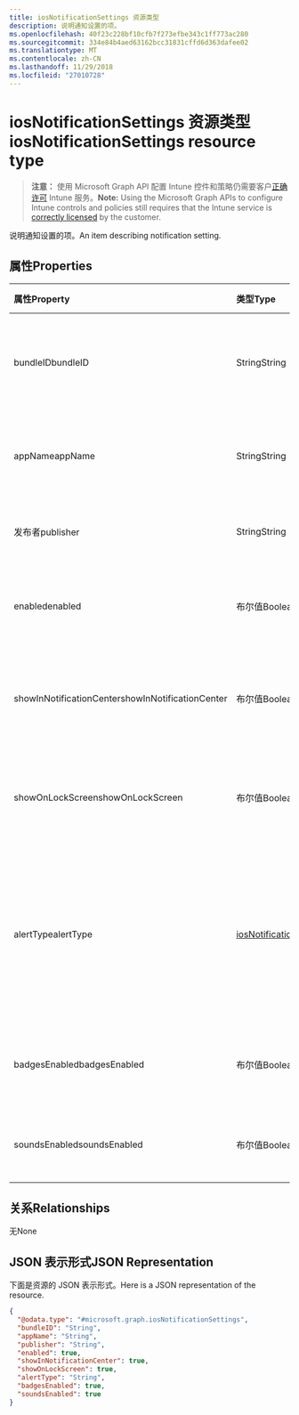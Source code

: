 ```yaml
---
title: iosNotificationSettings 资源类型
description: 说明通知设置的项。
ms.openlocfilehash: 40f23c228bf10cfb7f273efbe343c1ff773ac280
ms.sourcegitcommit: 334e84b4aed63162bcc31831cffd6d363dafee02
ms.translationtype: MT
ms.contentlocale: zh-CN
ms.lasthandoff: 11/29/2018
ms.locfileid: "27010728"
---
```

# <a name="iosnotificationsettings-resource-type"></a><span data-ttu-id="9f732-103">iosNotificationSettings 资源类型</span><span class="sxs-lookup"><span data-stu-id="9f732-103">iosNotificationSettings resource type</span></span>

> <span data-ttu-id="9f732-104">**注意：** 使用 Microsoft Graph API 配置 Intune 控件和策略仍需要客户[正确许可](https://go.microsoft.com/fwlink/?linkid=839381) Intune 服务。</span><span class="sxs-lookup"><span data-stu-id="9f732-104">**Note:** Using the Microsoft Graph APIs to configure Intune controls and policies still requires that the Intune service is [correctly licensed](https://go.microsoft.com/fwlink/?linkid=839381) by the customer.</span></span>

<span data-ttu-id="9f732-105">说明通知设置的项。</span><span class="sxs-lookup"><span data-stu-id="9f732-105">An item describing notification setting.</span></span>
## <a name="properties"></a><span data-ttu-id="9f732-106">属性</span><span class="sxs-lookup"><span data-stu-id="9f732-106">Properties</span></span>
|<span data-ttu-id="9f732-107">属性</span><span class="sxs-lookup"><span data-stu-id="9f732-107">Property</span></span>|<span data-ttu-id="9f732-108">类型</span><span class="sxs-lookup"><span data-stu-id="9f732-108">Type</span></span>|<span data-ttu-id="9f732-109">说明</span><span class="sxs-lookup"><span data-stu-id="9f732-109">Description</span></span>|
|:---|:---|:---|
|<span data-ttu-id="9f732-110">bundleID</span><span class="sxs-lookup"><span data-stu-id="9f732-110">bundleID</span></span>|<span data-ttu-id="9f732-111">String</span><span class="sxs-lookup"><span data-stu-id="9f732-111">String</span></span>|<span data-ttu-id="9f732-112">要向其应用这些通知设置的应用的捆绑 ID。</span><span class="sxs-lookup"><span data-stu-id="9f732-112">Bundle id of app to which to apply these notification settings.</span></span>|
|<span data-ttu-id="9f732-113">appName</span><span class="sxs-lookup"><span data-stu-id="9f732-113">appName</span></span>|<span data-ttu-id="9f732-114">String</span><span class="sxs-lookup"><span data-stu-id="9f732-114">String</span></span>|<span data-ttu-id="9f732-115">要与 bundleID 关联的应用程序名称。</span><span class="sxs-lookup"><span data-stu-id="9f732-115">Application name to be associated with the bundleID.</span></span>|
|<span data-ttu-id="9f732-116">发布者</span><span class="sxs-lookup"><span data-stu-id="9f732-116">publisher</span></span>|<span data-ttu-id="9f732-117">String</span><span class="sxs-lookup"><span data-stu-id="9f732-117">String</span></span>|<span data-ttu-id="9f732-118">要与 bundleID 关联的发布者。</span><span class="sxs-lookup"><span data-stu-id="9f732-118">Publisher to be associated with the bundleID.</span></span>|
|<span data-ttu-id="9f732-119">enabled</span><span class="sxs-lookup"><span data-stu-id="9f732-119">enabled</span></span>|<span data-ttu-id="9f732-120">布尔值</span><span class="sxs-lookup"><span data-stu-id="9f732-120">Boolean</span></span>|<span data-ttu-id="9f732-121">指示是否允许此应用使用通知。</span><span class="sxs-lookup"><span data-stu-id="9f732-121">Indicates whether notifications are allowed for this app.</span></span>|
|<span data-ttu-id="9f732-122">showInNotificationCenter</span><span class="sxs-lookup"><span data-stu-id="9f732-122">showInNotificationCenter</span></span>|<span data-ttu-id="9f732-123">布尔值</span><span class="sxs-lookup"><span data-stu-id="9f732-123">Boolean</span></span>|<span data-ttu-id="9f732-124">指示是否可以在通知中心中显示通知。</span><span class="sxs-lookup"><span data-stu-id="9f732-124">Indicates whether notifications can be shown in notification center.</span></span>|
|<span data-ttu-id="9f732-125">showOnLockScreen</span><span class="sxs-lookup"><span data-stu-id="9f732-125">showOnLockScreen</span></span>|<span data-ttu-id="9f732-126">布尔值</span><span class="sxs-lookup"><span data-stu-id="9f732-126">Boolean</span></span>|<span data-ttu-id="9f732-127">指示是否可以在锁定屏幕上显示通知。</span><span class="sxs-lookup"><span data-stu-id="9f732-127">Indicates whether notifications can be shown on the lock screen.</span></span>|
|<span data-ttu-id="9f732-128">alertType</span><span class="sxs-lookup"><span data-stu-id="9f732-128">alertType</span></span>|[<span data-ttu-id="9f732-129">iosNotificationAlertType</span><span class="sxs-lookup"><span data-stu-id="9f732-129">iosNotificationAlertType</span></span>](../resources/intune-deviceconfig-iosnotificationalerttype.md)|<span data-ttu-id="9f732-130">指示此应用的通知的警报类型。</span><span class="sxs-lookup"><span data-stu-id="9f732-130">Indicates the type of alert for notifications for this app.</span></span> <span data-ttu-id="9f732-131">可取值为：`deviceDefault`、`banner`、`modal`、`none`。</span><span class="sxs-lookup"><span data-stu-id="9f732-131">Possible values are: `deviceDefault`, `banner`, `modal`, `none`.</span></span>|
|<span data-ttu-id="9f732-132">badgesEnabled</span><span class="sxs-lookup"><span data-stu-id="9f732-132">badgesEnabled</span></span>|<span data-ttu-id="9f732-133">布尔值</span><span class="sxs-lookup"><span data-stu-id="9f732-133">Boolean</span></span>|<span data-ttu-id="9f732-134">指示是否允许此应用使用徽章。</span><span class="sxs-lookup"><span data-stu-id="9f732-134">Indicates whether badges are allowed for this app.</span></span>|
|<span data-ttu-id="9f732-135">soundsEnabled</span><span class="sxs-lookup"><span data-stu-id="9f732-135">soundsEnabled</span></span>|<span data-ttu-id="9f732-136">布尔值</span><span class="sxs-lookup"><span data-stu-id="9f732-136">Boolean</span></span>|<span data-ttu-id="9f732-137">指示是否允许此应用使用声音。</span><span class="sxs-lookup"><span data-stu-id="9f732-137">Indicates whether sounds are allowed for this app.</span></span>|

## <a name="relationships"></a><span data-ttu-id="9f732-138">关系</span><span class="sxs-lookup"><span data-stu-id="9f732-138">Relationships</span></span>
<span data-ttu-id="9f732-139">无</span><span class="sxs-lookup"><span data-stu-id="9f732-139">None</span></span>
## <a name="json-representation"></a><span data-ttu-id="9f732-140">JSON 表示形式</span><span class="sxs-lookup"><span data-stu-id="9f732-140">JSON Representation</span></span>
<span data-ttu-id="9f732-141">下面是资源的 JSON 表示形式。</span><span class="sxs-lookup"><span data-stu-id="9f732-141">Here is a JSON representation of the resource.</span></span>
<!-- {
  "blockType": "resource",
  "@odata.type": "microsoft.graph.iosNotificationSettings"
}
-->
``` json
{
  "@odata.type": "#microsoft.graph.iosNotificationSettings",
  "bundleID": "String",
  "appName": "String",
  "publisher": "String",
  "enabled": true,
  "showInNotificationCenter": true,
  "showOnLockScreen": true,
  "alertType": "String",
  "badgesEnabled": true,
  "soundsEnabled": true
}
```



